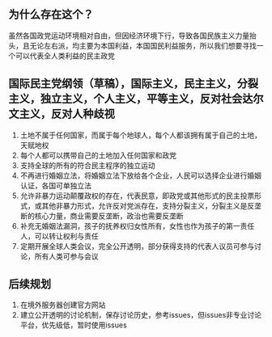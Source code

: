 ## 为什么存在这个？

虽然各国政党运动环境相对自由，但因经济环境下行，导致各国民族主义力量抬头，且无论左右派，均主要为本国利益，本国国民利益服务，所以我们想要寻找一个可以代表全人类利益的民主政党

## 国际民主党纲领（草稿），国际主义，民主主义，分裂主义，独立主义，个人主义，平等主义，反对社会达尔文主义，反对人种歧视
   
1. 土地不属于任何国家，而属于每个地球人，每个人都该拥有属于自己的土地，天赋地权
2. 每个人都可以携带自己的土地加入任何国家和政党
3. 支持全球的所有的符合民主程序的独立运动
4. 不再进行婚姻立法，将婚姻立法下放给各个企业，人民可以选择企业进行婚姻认证，各国可单独立法
5. 允许非暴力运动颠覆政权的存在，代表民意，即政党或其他形式的民主投票形式，或其他非暴力形式，允许反对党派存在，支持分裂主义，分裂主义是反垄断的核心力量，商业需要反垄断，政治也需要反垄断
6. 补充无婚姻法漏洞，孩子的抚养权归女性所有，女性也作为孩子的第一责任人，可以转让权利与责任
7. 定期开展全球人类会议，完全公开透明，部分获得支持的代表人议员可参与讨论，所有人类可参与会议

## 后续规划

1. 在境外服务器创建官方网站
2. 建立公开透明的讨论机制，保存讨论历史，参考issues，但issues非专业讨论平台，优先级低，暂时使用issues
